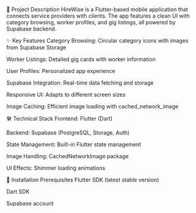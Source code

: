 📝 Project Description
HireWise is a Flutter-based mobile application that connects service providers with clients. The app features a clean UI with category browsing, worker profiles, and gig listings, all powered by Supabase backend.

✨ Key Features
Category Browsing: Circular category icons with images from Supabase Storage

Worker Listings: Detailed gig cards with worker information

User Profiles: Personalized app experience

Supabase Integration: Real-time data fetching and storage

Responsive UI: Adapts to different screen sizes

Image Caching: Efficient image loading with cached_network_image

🛠️ Technical Stack
Frontend: Flutter (Dart)

Backend: Supabase (PostgreSQL, Storage, Auth)

State Management: Built-in Flutter state management

Image Handling: CachedNetworkImage package

UI Effects: Shimmer loading animations

🔧 Installation
Prerequisites
Flutter SDK (latest stable version)

Dart SDK

Supabase account
